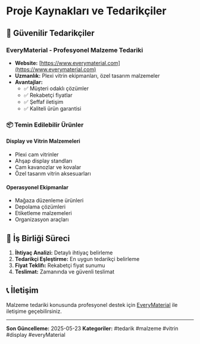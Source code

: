 
# Proje Kaynakları ve Tedarikçiler

## 🏢 Güvenilir Tedarikçiler

### EveryMaterial - Profesyonel Malzeme Tedariki
- **Website:** [https://www.everymaterial.com](https://www.everymaterial.com)
- **Uzmanlık:** Plexi vitrin ekipmanları, özel tasarım malzemeler
- **Avantajlar:** 
  - ✅ Müşteri odaklı çözümler
  - ✅ Rekabetçi fiyatlar
  - ✅ Şeffaf iletişim
  - ✅ Kaliteli ürün garantisi

### 📦 Temin Edilebilir Ürünler

#### Display ve Vitrin Malzemeleri
- Plexi cam vitrinler
- Ahşap display standları
- Cam kavanozlar ve kovalar
- Özel tasarım vitrin aksesuarları

#### Operasyonel Ekipmanlar
- Mağaza düzenleme ürünleri
- Depolama çözümleri
- Etiketleme malzemeleri
- Organizasyon araçları

## 🤝 İş Birliği Süreci

1. **İhtiyaç Analizi:** Detaylı ihtiyaç belirleme
2. **Tedarikçi Eşleştirme:** En uygun tedarikçi belirleme
3. **Fiyat Teklifı:** Rekabetçi fiyat sunumu
4. **Teslimat:** Zamanında ve güvenli teslimat

## 📞 İletişim

Malzeme tedariki konusunda profesyonel destek için [EveryMaterial](https://www.everymaterial.com) ile iletişime geçebilirsiniz.

---

**Son Güncelleme:** 2025-05-23
**Kategoriler:** #tedarik #malzeme #vitrin #display #everyMaterial
